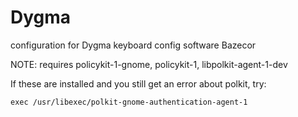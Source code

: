 # Dygma

configuration for Dygma keyboard config software Bazecor

NOTE: requires policykit-1-gnome, policykit-1, libpolkit-agent-1-dev

If these are installed and you still get an error about polkit, try:

`exec /usr/libexec/polkit-gnome-authentication-agent-1`

